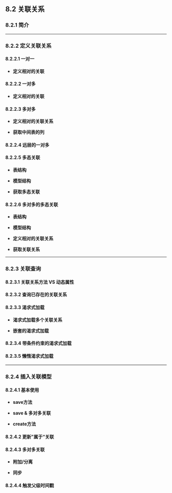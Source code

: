 ## 8.2 关联关系

### 8.2.1 简介


------

### 8.2.2 定义关联关系

#### 8.2.2.1 一对一

* **定义相对的关联**

#### 8.2.2.2 一对多

* **定义相对的关联**

#### 8.2.2.3 多对多

* **定义相对的关联关系**

* **获取中间表的列**

#### 8.2.2.4 远层的一对多

#### 8.2.2.5 多态关联

* **表结构**

* **模型结构**

* **获取多态关联**

#### 8.2.2.6 多对多的多态关联

* **表结构**

* **模型结构**

* **定义相对的关联关系**

* **获取关联关系**

----

### 8.2.3 关联查询

#### 8.2.3.1 关联关系方法 VS 动态属性

#### 8.2.3.2 查询已存在的关联关系

#### 8.2.3.3 渴求式加载

* **渴求式加载多个关联关系**

* **嵌套的渴求式加载**

#### 8.2.3.4 带条件约束的渴求式加载

#### 8.2.3.5 懒惰渴求式加载

-----

### 8.2.4 插入关联模型

#### 8.2.4.1 基本使用

* **save方法**

* **save & 多对多关联**

* **create方法**

#### 8.2.4.2 更新”属于“关联

#### 8.2.4.3 多对多关联

* **附加/分离**

* **同步**

#### 8.2.4.4 触发父级时间戳
